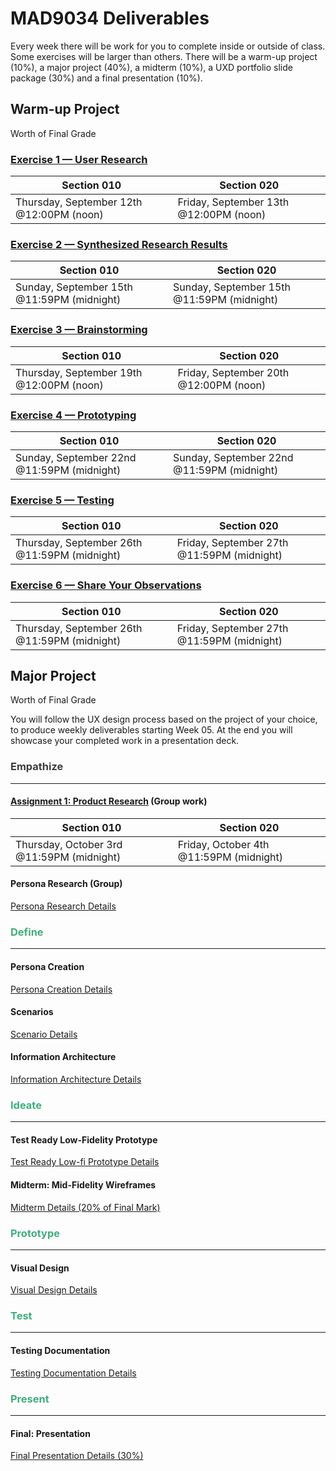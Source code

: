 # MAD9034 Deliverables

Every week there will be work for you to complete inside or outside of class. Some exercises will be larger than others. There will be a warm-up project (10%), a major project (40%), a midterm (10%), a UXD portfolio slide package (30%) and a final presentation (10%).

## Warm-up Project

Worth <Badge type="error" text="10%" /> of Final Grade

### [Exercise 1 — User Research](./miniProject/exercise1.md)

<!--[User Research Details](./miniProject/exercise1.md)-->


| Section 010                                     | Section 020                                     |
| ----------------------------------------------- | ----------------------------------------------- |
| Thursday, September 12th @12:00PM (noon)        | Friday, September 13th @12:00PM (noon)          |

### [Exercise 2 — Synthesized Research Results](./miniProject/exercise2.md)


| Section 010                                     | Section 020                                     |
| ----------------------------------------------- | ----------------------------------------------- |
| Sunday, September 15th @11:59PM (midnight)      | Sunday, September 15th @11:59PM (midnight)      |

### [Exercise 3 — Brainstorming](./miniProject/exercise3.md)


| Section 010                                     | Section 020                                     |
| ----------------------------------------------- | ----------------------------------------------- |
| Thursday, September 19th @12:00PM (noon)        | Friday, September 20th @12:00PM (noon)          |

### [Exercise 4 — Prototyping](./miniProject/exercise4.md)


| Section 010                                     | Section 020                                     |
| ----------------------------------------------- | ----------------------------------------------- |
| Sunday, September 22nd @11:59PM (midnight)      | Sunday, September 22nd @11:59PM (midnight)      |

### [Exercise 5 — Testing](./miniProject/exercise5.md)


| Section 010                                     | Section 020                                     |
| ----------------------------------------------- | ----------------------------------------------- |
| Thursday, September 26th @11:59PM (midnight)    | Friday, September 27th @11:59PM (midnight)      |

### [Exercise 6 — Share Your Observations](./miniProject/exercise6.md)

| Section 010                                     | Section 020                                     |
| ----------------------------------------------- | ----------------------------------------------- |
| Thursday, September 26th @11:59PM (midnight)    | Friday, September 27th @11:59PM (midnight)      |


## Major Project

Worth <Badge type="error" text="40%" /> of Final Grade

You will follow the UX design process based on the project of your choice, to produce weekly deliverables starting Week 05. At the end you will showcase your completed work in a presentation deck.

### <span style="color:#3C3C3D">**Empathize**</span>

---

#### [Assignment 1: Product Research](./majorProject/part1.md) (Group work)


| Section 010                                     | Section 020                                     |
| ----------------------------------------------- | ----------------------------------------------- |
| Thursday, October 3rd @11:59PM (midnight)       | Friday, October 4th @11:59PM (midnight)         |

#### Persona Research (Group)

[Persona Research Details ](./majorProject/part2.md)

<Badge text="Both Sections: Tuesday October 10th @12:00pm" />

### <span style="color:#3eaf7c">**Define**</span>

---

#### Persona Creation

[Persona Creation Details ](./majorProject/part3.md)

<Badge text="Both Sections: Sunday October 15th @11:59pm" />

#### Scenarios

[Scenario Details ](./majorProject/part4.md)

<Badge text="Both Sections: Thursday October 19th @12:00pm (noon)" />

#### Information Architecture

[Information Architecture Details ](./majorProject/part5.md)

<Badge text="Both Sections: Sunday October 22nd @11:59pm" />

### <span style="color:#3eaf7c">**Ideate**</span>

---

#### Test Ready Low-Fidelity Prototype

[Test Ready Low-fi Prototype Details ](./majorProject/part6.md)

<Badge text="Both Sections: Thursday November 9th @11:59pm" />

#### Midterm: Mid-Fidelity Wireframes

[Midterm Details (20% of Final Mark)](./majorDeliverables/midterm.md)

<Badge text="Both Sections: Sunday November 19th @11:59pm" />

### <span style="color:#3eaf7c">**Prototype**</span>

---

#### Visual Design

[Visual Design Details ](./majorProject/part7.md)

<Badge text="Both Sections: Sunday November 26th @11:59pm" />

### <span style="color:#3eaf7c">**Test**</span>

---

#### Testing Documentation

[Testing Documentation Details ](./majorProject/part8.md)

<Badge text="Both Sections: Sunday Dec 3rd @11:59pm" />

### <span style="color:#3eaf7c">**Present**</span>

---

#### Final: Presentation

[Final Presentation Details (30%)](./majorDeliverables/finalPresentation.md)
